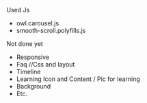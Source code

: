 Used Js
- owl.carousel.js
- smooth-scroll.polyfills.js

Not done yet
- Responsive
- Faq //Css and layout
- Timeline
- Learning Icon and Content / Pic for learning
- Background
- Etc.
